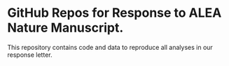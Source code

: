 # GitHub Repos for Response to ALEA Nature Manuscript. 

This repository contains code and data to reproduce all analyses in our response letter.
